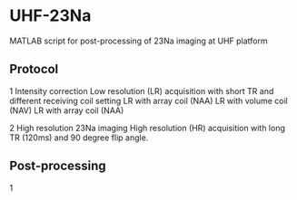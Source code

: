 # UHF-23Na
MATLAB script for post-processing of 23Na imaging at UHF platform

## Protocol
1 Intensity correction
    Low resolution (LR) acquisition with short TR and different receiving coil setting
        LR with array coil (NAA)
        LR with volume coil (NAV)
        LR with array coil (NAA)

2 High resolution 23Na imaging
    High resolution (HR) acquisition with long TR (120ms) and 90 degree flip angle. 

## Post-processing
1 
